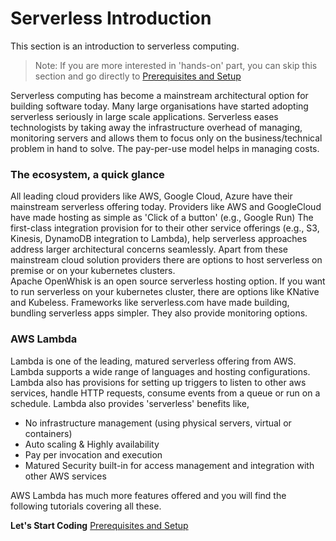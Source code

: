 # Serverless Introduction
This section is an introduction to serverless computing. 
> Note: If you are more interested in 'hands-on' part, you can skip this section and go directly to
[Prerequisites and Setup](01-aws-cli-installation.md)  

Serverless computing has become a mainstream architectural option for building software today. 
Many large organisations have started adopting serverless seriously in large scale applications. 
Serverless eases technologists by taking away the infrastructure overhead of managing, monitoring servers and allows them 
to focus only on the business/technical problem in hand to solve. The pay-per-use model helps in managing costs. 

### The ecosystem, a quick glance
All leading cloud providers like AWS, Google Cloud, Azure have their mainstream serverless offering today. 
Providers like AWS and GoogleCloud have made hosting as simple as 'Click of a button'  (e.g., Google Run) 
The first-class integration provision for to their other service offerings (e.g., S3, Kinesis, DynamoDB integration to Lambda), 
help serverless approaches address larger architectural concerns seamlessly. 
Apart from these mainstream cloud solution providers there are options to host serverless on premise or on your kubernetes clusters.  
Apache OpenWhisk is an open source serverless hosting option.  If you want to run serverless on your kubernetes cluster, 
there are options like KNative and Kubeless. Frameworks like serverless.com have made building, bundling serverless apps 
simpler. They also provide monitoring options.

### AWS Lambda
Lambda is one of the leading, matured serverless offering from AWS. Lambda supports a wide range of languages and 
hosting configurations. Lambda also has provisions for setting up triggers to listen to other aws services, handle HTTP requests, 
consume events from a queue or run on a schedule. Lambda also provides 'serverless' benefits like, 

- No infrastructure management (using physical servers, virtual or containers)
- Auto scaling & Highly availability
- Pay per invocation and execution 
- Matured Security built-in for access management and integration with other AWS services

AWS Lambda has much more features offered and you will find the following tutorials covering all these.

**Let's Start Coding** [Prerequisites and Setup](01-aws-cli-installation.md)